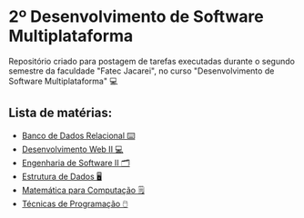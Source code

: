 <h1>2º Desenvolvimento de Software Multiplataforma</h1>
Repositório criado para postagem de tarefas executadas durante o segundo semestre da faculdade "Fatec Jacarei", no curso "Desenvolvimento de Software Multiplataforma" 💻

<h2>Lista de matérias:</h2>
<ul>
  <a href="https://github.com/mauropradoo/2dsm/tree/master/BancoDeDadosRelacional"><li>Banco de Dados Relacional ⌨️</li></a>
  <a href="https://github.com/mauropradoo/2dsm/tree/master/DesenvolvimentoWebII"><li>Desenvolvimento Web II 💻</li></a>
  <a href="https://github.com/mauropradoo/2dsm/tree/master/EngenhariaDeSoftwareII"><li>Engenharia de Software II 🗂️ </li></a>
  <a href="https://github.com/mauropradoo/2dsm/tree/master/EstruturaDeDados"><li>Estrutura de Dados 🖥️</li></a>
  <a href="https://github.com/mauropradoo/2dsm/tree/master/MatematicaParaComputacao"><li>Matemática para Computação 🗒️</li></a>
  <a href="https://github.com/mauropradoo/2dsm/tree/master/Tecnicas%20de%20Programação"><li>Técnicas de Programação 🖱️</li></a>
</ul>
